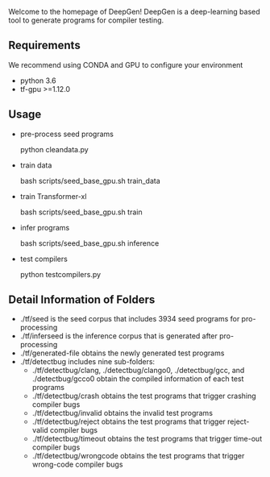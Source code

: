Welcome to the homepage of DeepGen! DeepGen is a deep-learning based tool to generate programs for compiler testing.

## Requirements
We recommend using CONDA and GPU to configure your environment
* python 3.6
* tf-gpu >=1.12.0

## Usage
* pre-process seed programs

  python cleandata.py
* train data

  bash scripts/seed_base_gpu.sh train_data
* train Transformer-xl
 
  bash scripts/seed_base_gpu.sh train
* infer programs
 
  bash scripts/seed_base_gpu.sh inference
* test compilers
 
  python testcompilers.py

## Detail Information of Folders
* ./tf/seed is the seed corpus that includes 3934 seed programs for pro-processing
* ./tf/inferseed is the inference corpus that is generated after pro-processing
* ./tf/generated-file obtains the newly generated test programs
* ./tf/detectbug includes nine sub-folders:
  * ./tf/detectbug/clang, ./detectbug/clango0, ./detectbug/gcc, and ./detectbug/gcco0 obtain the compiled information of each test programs
  * ./tf/detectbug/crash obtains the test programs that trigger crashing compiler bugs
  * ./tf/detectbug/invalid obtains the invalid test programs
  * ./tf/detectbug/reject obtains the test programs that trigger reject-valid compiler bugs
  * ./tf/detectbug/timeout obtains the test programs that trigger time-out compiler bugs
  * ./tf/detectbug/wrongcode obtains the test programs that trigger wrong-code compiler bugs
